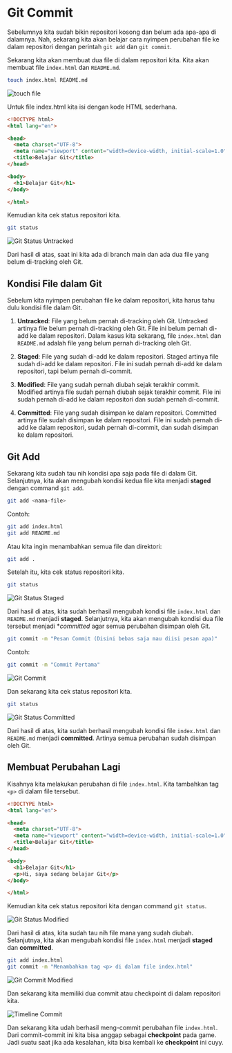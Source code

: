# Git Commit

Sebelumnya kita sudah bikin repositori kosong dan belum ada apa-apa di dalamnya. Nah, sekarang kita akan belajar cara nyimpen perubahan file ke dalam repositori dengan perintah `git add` dan `git commit`.

Sekarang kita akan membuat dua file di dalam repositori kita. Kita akan membuat file `index.html` dan `README.md`.

```bash
touch index.html README.md
```

![touch file](../photo/git-touch-file.png)

Untuk file index.html kita isi dengan kode HTML sederhana.

```HTML
<!DOCTYPE html>
<html lang="en">

<head>
  <meta charset="UTF-8">
  <meta name="viewport" content="width=device-width, initial-scale=1.0">
  <title>Belajar Git</title>
</head>

<body>
  <h1>Belajar Git</h1>
</body>

</html>
```

Kemudian kita cek status repositori kita.

```bash
git status
```

![Git Status Untracked](../photo/git-status-untracked.png)

Dari hasil di atas, saat ini kita ada di branch main dan ada dua file yang belum di-tracking oleh Git.

## Kondisi File dalam Git

Sebelum kita nyimpen perubahan file ke dalam repositori, kita harus tahu dulu kondisi file dalam Git.

1. **Untracked**: File yang belum pernah di-tracking oleh Git.
Untracked artinya file belum pernah di-tracking oleh Git. File ini belum pernah di-add ke dalam repositori. Dalam kasus kita sekarang, file `index.html` dan `README.md` adalah file yang belum pernah di-tracking oleh Git.

2. **Staged**: File yang sudah di-add ke dalam repositori.
Staged artinya file sudah di-add ke dalam repositori. File ini sudah pernah di-add ke dalam repositori, tapi belum pernah di-commit.

3. **Modified**: File yang sudah pernah diubah sejak terakhir commit.
Modified artinya file sudah pernah diubah sejak terakhir commit. File ini sudah pernah di-add ke dalam repositori dan sudah pernah di-commit.

4. **Committed**: File yang sudah disimpan ke dalam repositori.
Committed artinya file sudah disimpan ke dalam repositori. File ini sudah pernah di-add ke dalam repositori, sudah pernah di-commit, dan sudah disimpan ke dalam repositori.

## Git Add

Sekarang kita sudah tau nih kondisi apa saja pada file di dalam Git. Selanjutnya, kita akan mengubah kondisi kedua file kita menjadi **staged** dengan command `git add`.

```bash
git add <nama-file>
```

Contoh:

```bash
git add index.html
git add README.md
```

Atau kita ingin menambahkan semua file dan direktori:

```bash
git add .
```

Setelah itu, kita cek status repositori kita.

```bash
git status
```

![Git Status Staged](../photo/git-status-add.png)

Dari hasil di atas, kita sudah berhasil mengubah kondisi file `index.html` dan `README.md` menjadi **staged**. Selanjutnya, kita akan mengubah kondisi dua file tersebut menjadi **committed* agar semua perubahan disimpan oleh Git.

```bash
git commit -m "Pesan Commit (Disini bebas saja mau diisi pesan apa)"
```

Contoh:

```bash
git commit -m "Commit Pertama"
```

![Git Commit](../photo/git-commit.png)

Dan sekarang kita cek status repositori kita.

```bash
git status
```

![Git Status Committed](../photo/git-status-commited.png)

Dari hasil di atas, kita sudah berhasil mengubah kondisi file `index.html` dan `README.md` menjadi **committed**. Artinya semua perubahan sudah disimpan oleh Git.

## Membuat Perubahan Lagi

Kisahnya kita melakukan perubahan di file `index.html`. Kita tambahkan tag `<p>` di dalam file tersebut.

```HTML
<!DOCTYPE html>
<html lang="en">

<head>
  <meta charset="UTF-8">
  <meta name="viewport" content="width=device-width, initial-scale=1.0">
  <title>Belajar Git</title>
</head>

<body>
  <h1>Belajar Git</h1>
  <p>Hi, saya sedang belajar Git</p>
</body>

</html>
```

Kemudian kita cek status repositori kita dengan command `git status`.

![Git Status Modified](../photo/git-status-modified.png)

Dari hasil di atas, kita sudah tau nih file mana yang sudah diubah. Selanjutnya, kita akan mengubah kondisi file `index.html` menjadi **staged** dan **committed**.

```bash
git add index.html
git commit -m "Menambahkan tag <p> di dalam file index.html"
```

![Git Commit Modified](../photo/git-recommit.png)

Dan sekarang kita memiliki dua commit atau checkpoint di dalam repositori kita.

![Timeline Commit](../photo/timeline-commit.png)

Dan sekarang kita udah berhasil meng-commit perubahan file `index.html`. Dari commit-commit ini kita bisa anggap sebagai **checkpoint** pada game. Jadi suatu saat jika ada kesalahan, kita bisa kembali ke **checkpoint** ini cuyy.
